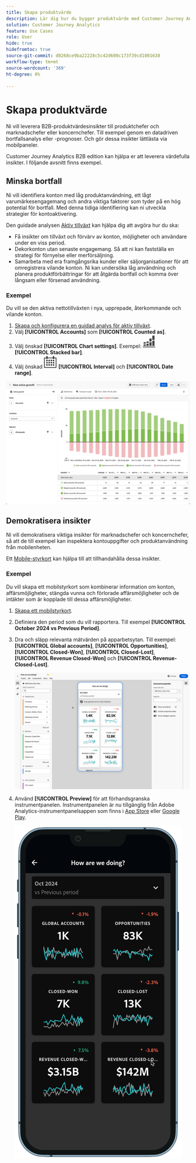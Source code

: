 ```yaml
---
title: Skapa produktvärde
description: Lär dig hur du bygger produktvärde med Customer Journey Analytics B2B edition.
solution: Customer Journey Analytics
feature: Use Cases
role: User
hide: true
hidefromtoc: true
source-git-commit: d0268ce9ba22228c5c42d600c173f39cd1001638
workflow-type: tm+mt
source-wordcount: '369'
ht-degree: 0%

---
```


# Skapa produktvärde

Ni vill leverera B2B-produktvärdesinsikter till produktchefer och marknadschefer eller koncernchefer. Till exempel genom en datadriven bortfallsanalys eller -prognoser. Och gör dessa insikter lättlästa via mobilpaneler.

Customer Journey Analytics B2B edition kan hjälpa er att leverera värdefulla insikter. I följande avsnitt finns exempel.


## Minska bortfall

Ni vill identifiera konton med låg produktanvändning, ett lågt varumärkesengagemang och andra viktiga faktorer som tyder på en hög potential för bortfall. Med denna tidiga identifiering kan ni utveckla strategier för kontoaktivering.

Den guidade analysen [Aktiv tillväxt](/help/guided-analysis/types/active-growth.md) kan hjälpa dig att avgöra hur du ska:

* Få insikter om tillväxt och förvärv av konton, möjligheter och användare under en viss period.
* Dekorkonton utan senaste engagemang. Så att ni kan fastställa en strategi för förnyelse eller merförsäljning.
* Samarbeta med era framgångsrika kunder eller säljorganisationer för att omregistrera vilande konton. Ni kan undersöka låg användning och planera produktförbättringar för att åtgärda bortfall och komma över långsam eller försenad användning.

### Exempel

Du vill se den aktiva nettotillväxten i nya, upprepade, återkommande och vilande konton.

1. [Skapa och konfigurera en guidad analys för aktiv tillväxt](/help/guided-analysis/types/active-growth.md).
1. Välj **[!UICONTROL Accounts]** som **[!UICONTROL Counted as]**.
1. Välj önskad **[!UICONTROL Chart settings]**. Exempel: ![GraphBarVerticalStached](/help/assets/icons/GraphBarVerticalStacked.svg) **[!UICONTROL Stacked bar]**.
1. Välj önskad ![kalender](/help/assets/icons/Calendar.svg) **[!UICONTROL Interval]** och **[!UICONTROL Date range]**.

![Användningsexempel B2B - bygg produktvärde - minska bortfall - aktiv tillväxt](assets/b2b-uc-build-product-value-active-growth.png)


## Demokratisera insikter

Ni vill demokratisera viktiga insikter för marknadschefer och koncernchefer, så att de till exempel kan inspektera kontouppgifter och produktanvändning från mobilenheten.

Ett [Mobile-styrkort](/help/mobile-app/home.md) kan hjälpa till att tillhandahålla dessa insikter.

### Exempel

Du vill skapa ett mobilstyrkort som kombinerar information om konton, affärsmöjligheter, stängda vunna och förlorade affärsmöjligheter och de intäkter som är kopplade till dessa affärsmöjligheter.

1. [Skapa ett mobilstyrkort](/help/mobile-app/create-scorecard.md).
1. Definiera den period som du vill rapportera. Till exempel **[!UICONTROL October 2024 vs Previous Period]**.
1. Dra och släpp relevanta mätvärden på apparbetsytan. Till exempel: **[!UICONTROL Global accounts]**, **[!UICONTROL Opportunities]**, **[!UICONTROL Closed-Won]**, **[!UICONTROL Closed-Lost]**, **[!UICONTROL Revenue Closed-Won]** och **[!UICONTROL Revenue-Closed-Lost]**.

   ![Användningsexempel B2B - Skapa produktvärde - Demokratisera insikter - mobilstyrkort](assets/b2b-uc-build-product-value-mobile-scorecard.png)

1. Använd **[!UICONTROL Preview]** för att förhandsgranska instrumentpanelen. Instrumentpanelen är nu tillgänglig från Adobe Analytics-instrumentpanelsappen som finns i [App Store](https://apps.apple.com/us/app/adobe-analytics-dashboards/id1509062264) eller [Google Play](https://play.google.com/store/apps/details?id=com.adobe.analyticsdashboards).

   ![Användningsexempel B2B - Skapa produktvärde - Demokratisera insikter - förhandsvisning av mobilstyrkort](assets/b2b-uc-build-product-value-mobile-scorecard-preview.png)


